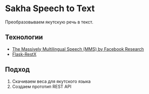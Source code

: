 # Sakha Speech to Text

Преобразовываем якутскую речь в текст.

## Технологии

* [The Massively Multilingual Speech (MMS) by Facebook Research](https://github.com/facebookresearch/fairseq/tree/main/examples/mms)
* [Flask-RestX](https://flask-restx.readthedocs.io/)

## Подход

1. Скачиваем веса для якутского языка
2. Создаем прототип REST API
